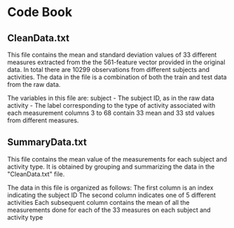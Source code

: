# Code Book
## CleanData.txt
This file contains the mean and standard deviation values of 33 different measures extracted from the the 561-feature vector provided in the original data. In total there are 10299 observations from different subjects and activities.
The data in the file is a combination of both the train and test data from the raw data.

The variables in this file are:
subject - The subject ID, as in the raw data
activity - The label corresponding to the type of activity associated with each measurement
columns 3 to 68 contain 33 mean and 33 std values from different measures.

## SummaryData.txt
This file contains the mean value of the measurements for each subject and activity type. It is obtained by grouping and summarizing the data in the "CleanData.txt" file.

The data in this file is organized as follows:
The first column is an index indicating the subject ID 
The second column indicates one of 5 different activities
Each subsequent column contains the mean of all the measurements done for each of the 33 measures on each subject and activity type

